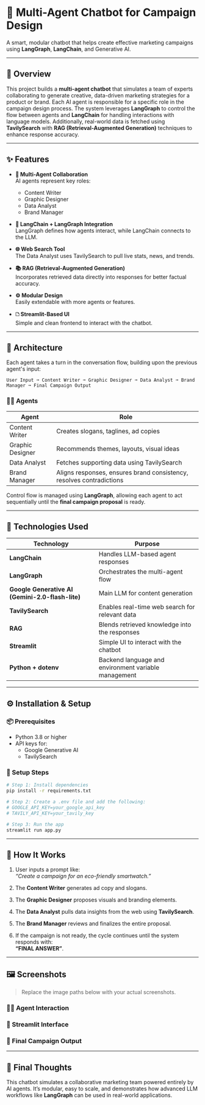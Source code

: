 # 📣 Multi-Agent Chatbot for Campaign Design

A smart, modular chatbot that helps create effective marketing campaigns using **LangGraph**, **LangChain**, and Generative AI.

---

## 🧠 Overview

This project builds a **multi-agent chatbot** that simulates a team of experts collaborating to generate creative, data-driven marketing strategies for a product or brand. Each AI agent is responsible for a specific role in the campaign design process. The system leverages **LangGraph** to control the flow between agents and **LangChain** for handling interactions with language models. Additionally, real-world data is fetched using **TavilySearch** with **RAG (Retrieval-Augmented Generation)** techniques to enhance response accuracy.

---

## ✨ Features

- **🔗 Multi-Agent Collaboration**\
  AI agents represent key roles:

  - Content Writer
  - Graphic Designer
  - Data Analyst
  - Brand Manager

- **🧽 LangChain + LangGraph Integration**\
  LangGraph defines how agents interact, while LangChain connects to the LLM.

- **🌐 Web Search Tool**\
  The Data Analyst uses TavilySearch to pull live stats, news, and trends.

- **📚 RAG (Retrieval-Augmented Generation)**\
  Incorporates retrieved data directly into responses for better factual accuracy.

- **⚙️ Modular Design**\
  Easily extendable with more agents or features.

- **🗅️ Streamlit-Based UI**\
  Simple and clean frontend to interact with the chatbot.

---

## 🧱 Architecture

Each agent takes a turn in the conversation flow, building upon the previous agent's input:

```text
User Input ➞ Content Writer ➞ Graphic Designer ➞ Data Analyst ➞ Brand Manager ➞ Final Campaign Output
```

### 🧑‍🎼 Agents

| Agent            | Role                                                                 |
| ---------------- | -------------------------------------------------------------------- |
| Content Writer   | Creates slogans, taglines, ad copies                                 |
| Graphic Designer | Recommends themes, layouts, visual ideas                             |
| Data Analyst     | Fetches supporting data using TavilySearch                           |
| Brand Manager    | Aligns responses, ensures brand consistency, resolves contradictions |

Control flow is managed using **LangGraph**, allowing each agent to act sequentially until the **final campaign proposal** is ready.

---

## 🧠 Technologies Used

| Technology                                       | Purpose                                              |
| ------------------------------------------------ | ---------------------------------------------------- |
| **LangChain**                                    | Handles LLM-based agent responses                    |
| **LangGraph**                                    | Orchestrates the multi-agent flow                    |
| **Google Generative AI (Gemini-2.0-flash-lite)** | Main LLM for content generation                      |
| **TavilySearch**                                 | Enables real-time web search for relevant data       |
| **RAG**                                          | Blends retrieved knowledge into the responses        |
| **Streamlit**                                    | Simple UI to interact with the chatbot               |
| **Python + dotenv**                              | Backend language and environment variable management |

---

## ⚙️ Installation & Setup

### 📦 Prerequisites

- Python 3.8 or higher
- API keys for:
  - Google Generative AI
  - TavilySearch

### 🔧 Setup Steps

```bash
# Step 1: Install dependencies
pip install -r requirements.txt

# Step 2: Create a .env file and add the following:
# GOOGLE_API_KEY=your_google_api_key
# TAVILY_API_KEY=your_tavily_key

# Step 3: Run the app
streamlit run app.py
```

---

## 🚀 How It Works

1. User inputs a prompt like:\
   *“Create a campaign for an eco-friendly smartwatch.”*

2. The **Content Writer** generates ad copy and slogans.

3. The **Graphic Designer** proposes visuals and branding elements.

4. The **Data Analyst** pulls data insights from the web using **TavilySearch**.

5. The **Brand Manager** reviews and finalizes the entire proposal.

6. If the campaign is not ready, the cycle continues until the system responds with:\
   **“FINAL ANSWER”**.

---

## 🖼️ Screenshots

> Replace the image paths below with your actual screenshots.

### 🧑‍🎼 Agent Interaction



### 💬 Streamlit Interface



### 🧠 Final Campaign Output



---

## 📌 Final Thoughts

This chatbot simulates a collaborative marketing team powered entirely by AI agents. It’s modular, easy to scale, and demonstrates how advanced LLM workflows like **LangGraph** can be used in real-world applications.

